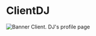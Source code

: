 # ClientDJ
![Banner](https://github.com/MDJ0126/ClientDJ/assets/83164393/c3411590-c3f6-4708-a1a3-7c222f793803)
Client. DJ's profile page
